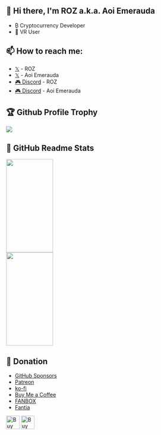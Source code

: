 ## 👋 Hi there, I'm ROZ a.k.a. Aoi Emerauda
- ₿ Cryptocurrency Developer
- 🥽 VR User

## 📫 How to reach me: 
- [𝕏](https://x.com/ROZ_mofumofu_me) - ROZ
- [𝕏](https://x.com/Aoi_Emerauda) - Aoi Emerauda
- [🎮 Discord](https://discord.com/users/356478206360027137) - ROZ
- [🎮 Discord](https://discord.com/users/665461090481864715) - Aoi Emerauda

## 🏆 Github Profile Trophy
<a href="https://github.com/ROZ-MOFUMFU-ME/github-profile-trophy">
  <img width=auto src="https://github-profile-trophy.vercel.app/?username=ROZ-MOFUMOFU-ME&column=7&no-frame=true"/>
</a>

## 📝 GitHub Readme Stats
<a href="https://github.com/anuraghazra/github-readme-stats">
  <img height="250" width="50%" align="auto" src="https://github-readme-stats.vercel.app/api?username=ROZ-MOFUMOFU-ME&count_private=true&show_icons=true" />
</a>
<a href="https://github.com/anuraghazra/github-readme-stats">
  <img height="250" width="50%" align="auto" src="https://github-readme-stats.vercel.app/api/top-langs/?username=ROZ-MOFUMOFU-ME" />
</a>

## 🎁 Donation
- [GitHub Sponsors](https://github.com/sponsors/ROZ-MOFUMOFU-ME)
- [Patreon](https://patreon.com/emerauda)
- [ko-fi](https://ko-fi.com/emerauda)
- [Buy Me a Coffee](https://buymeacoffee.com/emerauda)
- [FANBOX](http://emerauda.fanbox.cc)
- [Fantia](https://fantia.jp/emerauda)

<a href='https://ko-fi.com/emerauda' target='_blank'><img height='36' style='border:0px;height:36px;' src='https://storage.ko-fi.com/cdn/kofi4.png?v=3' border='0' alt='Buy Me a Coffee at ko-fi.com'></a>
<a href="https://buymeacoffee.com/emerauda" target="_blank"><img src="https://cdn.buymeacoffee.com/buttons/v2/default-green.png" alt="Buy Me A Coffee" style="height: 36px !important;width: auto;"></a>

<!--
**ROZ-MOFUMOFU-ME/ROZ-MOFUMOFU-ME** is a ✨ _special_ ✨ repository because its `README.md` (this file) appears on your GitHub profile.

Here are some ideas to get you started:

- 🔭 I’m currently working on ...
- 🌱 I’m currently learning ...
- 👯 I’m looking to collaborate on ...
- 🤔 I’m looking for help with ...
- 💬 Ask me about ...
- 📫 How to reach me: ...
- 😄 Pronouns: ...
- ⚡ Fun fact: ...
-->
